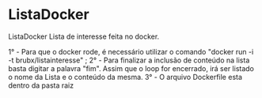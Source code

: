 # ListaDocker
ListaDocker Lista de interesse feita no docker.  

1° - Para que o docker rode, é necessário utilizar o comando "docker run -i -t brubx/listainteresse" ; 
2° - Para finalizar a inclusão de conteúdo na lista basta digitar a palavra "fim". Assim que o loop for encerrado, irá ser listado o nome da Lista e o conteúdo da mesma.
3° - O arquivo Dockerfile esta dentro da pasta raiz
